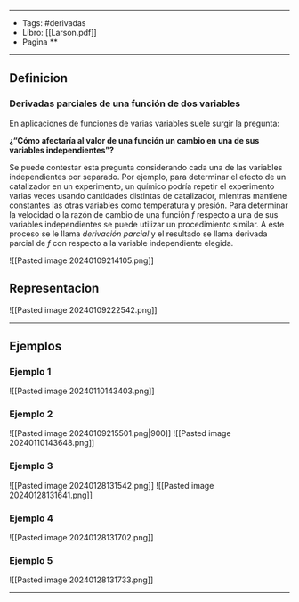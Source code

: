 
----------------------

- Tags: #derivadas
- Libro: [[Larson.pdf]]
- Pagina **

---------------
## Definicion
### Derivadas parciales de una función de dos variables

En aplicaciones de funciones de varias variables suele surgir la pregunta: 


**¿“Cómo afectaría al valor de una función un cambio en una de sus variables independientes”?** 

Se puede contestar esta pregunta considerando cada una de las variables independientes por separado. 
Por ejemplo, para determinar el efecto de un catalizador en un experimento, un químico podría repetir el experimento varias veces usando cantidades distintas de catalizador,
mientras mantiene constantes las otras variables como temperatura y presión. 
Para determinar la velocidad o la razón de cambio de una función _f_ respecto a una de sus variables independientes se puede utilizar un procedimiento similar.
A este proceso se le llama *derivación parcial* y el resultado se llama derivada
parcial de *f* con respecto a la variable independiente elegida.

![[Pasted image 20240109214105.png]]
## Representacion

![[Pasted image 20240109222542.png]]

----
## Ejemplos
### Ejemplo 1
![[Pasted image 20240110143403.png]]

### Ejemplo 2
![[Pasted image 20240109215501.png|900]]
![[Pasted image 20240110143648.png]]

### Ejemplo 3

![[Pasted image 20240128131542.png]]
![[Pasted image 20240128131641.png]]


### Ejemplo 4

![[Pasted image 20240128131702.png]]

### Ejemplo 5

![[Pasted image 20240128131733.png]]

---
